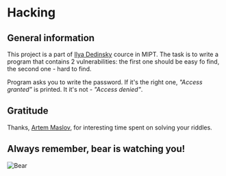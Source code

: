 # Hacking

## General information

This project is a part of [Ilya Dedinsky](https://github.com/ded32) cource in MIPT. The task is to write a program that contains 2 vulnerabilities: the first one should be easy fo find, the second one - hard to find.

Program asks you to write the password. If it's the right one, *"Access granted"* is printed. It it's not - *"Access denied"*.

## Gratitude

Thanks, [Artem Maslov](https://github.com/ArtemMaslov), for interesting time spent on solving your riddles.

## Always remember, bear is watching you!

![Bear]()
